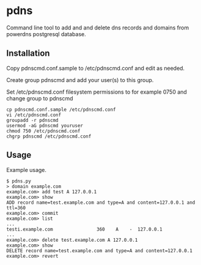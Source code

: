 # pdns

Command line tool to add and and delete dns records and domains
from powerdns postgresql database.

## Installation

Copy pdnscmd.conf.sample to /etc/pdnscmd.conf and edit as needed.

Create group pdnscmd and add your user(s) to this group.

Set /etc/pdnscmd.conf filesystem permissions to for example 0750
and change group to pdnscmd

    cp pdnscmd.conf.sample /etc/pdnscmd.conf
    vi /etc/pdnscmd.conf
    groupadd -r pdnscmd
    usermod -aG pdnscmd youruser
    chmod 750 /etc/pdnscmd.conf
    chgrp pdnscmd /etc/pdnscmd.conf

## Usage

Example usage.

    $ pdns.py
    > domain example.com
    example.com> add test A 127.0.0.1
    example.com> show
    ADD record name=test.example.com and type=A and content=127.0.0.1 and ttl=360
    example.com> commit
    example.com> list
    ...
    testi.example.com                360    A    -  127.0.0.1
    ...
    example.com> delete test.example.com A 127.0.0.1
    example.com> show
    DELETE record name=test.example.com and type=A and content=127.0.0.1
    example.com> revert

